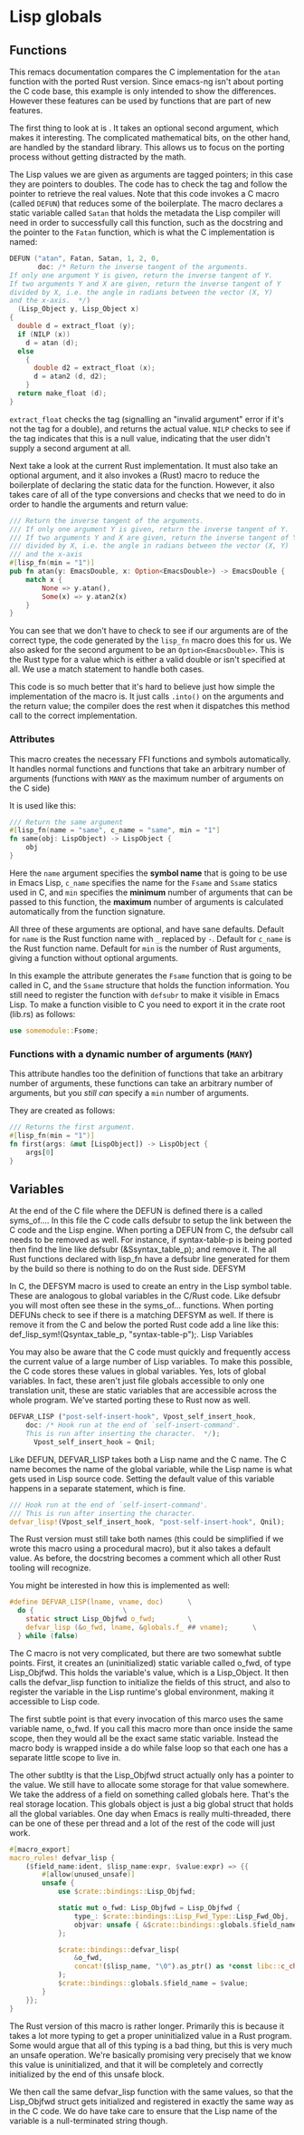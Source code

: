 # Lisp globals

## Functions

This remacs documentation compares the C implementation for the `atan`
function with the ported Rust version. Since emacs-ng isn't about
porting the C code base, this example is only intended to show the
differences. However these features can be used by functions that are
part of new features.

The first thing to look at is . It takes an optional second argument,
which makes it interesting. The complicated mathematical bits, on the
other hand, are handled by the standard library. This allows us to
focus on the porting process without getting distracted by the math.

The Lisp values we are given as arguments are tagged pointers; in this
case they are pointers to doubles. The code has to check the tag and
follow the pointer to retrieve the real values. Note that this code
invokes a C macro (called `DEFUN`) that reduces some of the
boilerplate. The macro declares a static variable called `Satan` that
holds the metadata the Lisp compiler will need in order to
successfully call this function, such as the docstring and the pointer
to the `Fatan` function, which is what the C implementation is named:

``` c
DEFUN ("atan", Fatan, Satan, 1, 2, 0,
       doc: /* Return the inverse tangent of the arguments.
If only one argument Y is given, return the inverse tangent of Y.
If two arguments Y and X are given, return the inverse tangent of Y
divided by X, i.e. the angle in radians between the vector (X, Y)
and the x-axis.  */)
  (Lisp_Object y, Lisp_Object x)
{
  double d = extract_float (y);
  if (NILP (x))
    d = atan (d);
  else
    {
      double d2 = extract_float (x);
      d = atan2 (d, d2);
    }
  return make_float (d);
}
```

`extract_float` checks the tag (signalling an "invalid argument" error
if it's not the tag for a double), and returns the actual
value. `NILP` checks to see if the tag indicates that this is a null
value, indicating that the user didn't supply a second argument at
all.

Next take a look at the current Rust implementation. It must also take
an optional argument, and it also invokes a (Rust) macro to reduce the
boilerplate of declaring the static data for the function. However, it
also takes care of all of the type conversions and checks that we need
to do in order to handle the arguments and return value:

``` rust
/// Return the inverse tangent of the arguments.
/// If only one argument Y is given, return the inverse tangent of Y.
/// If two arguments Y and X are given, return the inverse tangent of Y
/// divided by X, i.e. the angle in radians between the vector (X, Y)
/// and the x-axis
#[lisp_fn(min = "1")]
pub fn atan(y: EmacsDouble, x: Option<EmacsDouble>) -> EmacsDouble {
    match x {
        None => y.atan(),
        Some(x) => y.atan2(x)
    }
}
```

You can see that we don't have to check to see if our arguments are of
the correct type, the code generated by the `lisp_fn` macro does this
for us. We also asked for the second argument to be an
`Option<EmacsDouble>`. This is the Rust type for a value which is
either a valid double or isn't specified at all. We use a match
statement to handle both cases.

This code is so much better that it's hard to believe just how simple
the implementation of the macro is. It just calls `.into()` on the
arguments and the return value; the compiler does the rest when it
dispatches this method call to the correct implementation.

### Attributes

This macro creates the necessary FFI functions and symbols
automatically.  It handles normal functions and functions that take an
arbitrary number of arguments (functions with `MANY` as the maximum
number of arguments on the C side)

It is used like this:

```rust
/// Return the same argument
#[lisp_fn(name = "same", c_name = "same", min = "1"]
fn same(obj: LispObject) -> LispObject {
    obj
}
```

Here the `name` argument specifies the **symbol name** that is going
to be use in Emacs Lisp, `c_name` specifies the name for the `Fsame`
and `Ssame` statics used in C, and `min` specifies the **minimum**
number of arguments that can be passed to this function, the
**maximum** number of arguments is calculated automatically from the
function signature.

All three of these arguments are optional, and have sane defaults.
Default for `name` is the Rust function name with `_` replaced by `-`.
Default for `c_name` is the Rust function name.  Default for `min` is
the number of Rust arguments, giving a function without optional
arguments.

In this example the attribute generates the `Fsame` function that is
going to be called in C, and the `Ssame` structure that holds the
function information. You still need to register the function with
`defsubr` to make it visible in Emacs Lisp. To make a function visible
to C you need to export it in the crate root (lib.rs) as follows:

```rust
use somemodule::Fsome;
```

### Functions with a dynamic number of arguments (`MANY`)

This attribute handles too the definition of functions that take an
arbitrary number of arguments, these functions can take an arbitrary
number of arguments, but you *still can* specify a `min` number of
arguments.

They are created as follows:

```rust
/// Returns the first argument.
#[lisp_fn(min = "1")]
fn first(args: &mut [LispObject]) -> LispObject {
    args[0]
}
```

## Variables

At the end of the C file where the DEFUN is defined there is a called
syms_of.... In this file the C code calls defsubr to setup the link
between the C code and the Lisp engine. When porting a DEFUN from C,
the defsubr call needs to be removed as well. For instance, if
syntax-table-p is being ported then find the line like defsubr
(&Ssyntax_table_p); and remove it. The all Rust functions declared
with lisp_fn have a defsubr line generated for them by the build so
there is nothing to do on the Rust side.  DEFSYM

In C, the DEFSYM macro is used to create an entry in the Lisp symbol
table. These are analogous to global variables in the C/Rust
code. Like defsubr you will most often see these in the
syms_of... functions. When porting DEFUNs check to see if there is a
matching DEFSYM as well. If there is remove it from the C and below
the ported Rust code add a line like this:
def_lisp_sym!(Qsyntax_table_p, "syntax-table-p");.  Lisp Variables

You may also be aware that the C code must quickly and frequently
access the current value of a large number of Lisp variables. To make
this possible, the C code stores these values in global
variables. Yes, lots of global variables. In fact, these aren't just
file globals accessible to only one translation unit, these are static
variables that are accessible across the whole program. We've started
porting these to Rust now as well.

```rust
DEFVAR_LISP ("post-self-insert-hook", Vpost_self_insert_hook,
    doc: /* Hook run at the end of `self-insert-command'.
    This is run after inserting the character.  */);
      Vpost_self_insert_hook = Qnil;
```

Like DEFUN, DEFVAR_LISP takes both a Lisp name and the C name. The C
name becomes the name of the global variable, while the Lisp name is
what gets used in Lisp source code. Setting the default value of this
variable happens in a separate statement, which is fine.

```rust
/// Hook run at the end of `self-insert-command'.
/// This is run after inserting the character.
defvar_lisp!(Vpost_self_insert_hook, "post-self-insert-hook", Qnil);
```

The Rust version must still take both names (this could be simplified
if we wrote this macro using a procedural macro), but it also takes a
default value. As before, the docstring becomes a comment which all
other Rust tooling will recognize.

You might be interested in how this is implemented as well:

```C
#define DEFVAR_LISP(lname, vname, doc)		\
  do {						\
    static struct Lisp_Objfwd o_fwd;		\
    defvar_lisp (&o_fwd, lname, &globals.f_ ## vname);		\
  } while (false)
```

The C macro is not very complicated, but there are two somewhat subtle
points. First, it creates an (uninitialized) static variable called
o_fwd, of type Lisp_Objfwd. This holds the variable's value, which is
a Lisp_Object. It then calls the defvar_lisp function to initialize
the fields of this struct, and also to register the variable in the
Lisp runtime's global environment, making it accessible to Lisp code.

The first subtle point is that every invocation of this marco uses the
same variable name, o_fwd. If you call this macro more than once
inside the same scope, then they would all be the exact same static
variable. Instead the macro body is wrapped inside a do while false
loop so that each one has a separate little scope to live in.

The other subtlty is that the Lisp_Objfwd struct actually only has a
pointer to the value. We still have to allocate some storage for that
value somewhere. We take the address of a field on something called
globals here. That's the real storage location. This globals object is
just a big global struct that holds all the global variables. One day
when Emacs is really multi-threaded, there can be one of these per
thread and a lot of the rest of the code will just work.

```rust
#[macro_export]
macro_rules! defvar_lisp {
    ($field_name:ident, $lisp_name:expr, $value:expr) => {{
        #[allow(unused_unsafe)]
        unsafe {
            use $crate::bindings::Lisp_Objfwd;

            static mut o_fwd: Lisp_Objfwd = Lisp_Objfwd {
                type_: $crate::bindings::Lisp_Fwd_Type::Lisp_Fwd_Obj,
                objvar: unsafe { &$crate::bindings::globals.$field_name as *const _ as *mut _ },
            };

            $crate::bindings::defvar_lisp(
                &o_fwd,
                concat!($lisp_name, "\0").as_ptr() as *const libc::c_char,
            );
            $crate::bindings::globals.$field_name = $value;
        }
    }};
}
```

The Rust version of this macro is rather longer. Primarily this is
because it takes a lot more typing to get a proper uninitialized value
in a Rust program. Some would argue that all of this typing is a bad
thing, but this is very much an unsafe operation. We're basically
promising very precisely that we know this value is uninitialized, and
that it will be completely and correctly initialized by the end of
this unsafe block.

We then call the same defvar_lisp function with the same values, so
that the Lisp_Objfwd struct gets initialized and registered in exactly
the same way as in the C code. We do have take care to ensure that the
Lisp name of the variable is a null-terminated string though.
